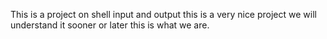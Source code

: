 This is a project on shell input and output
this is a very nice project
we will understand it sooner or later
this is what we are.

